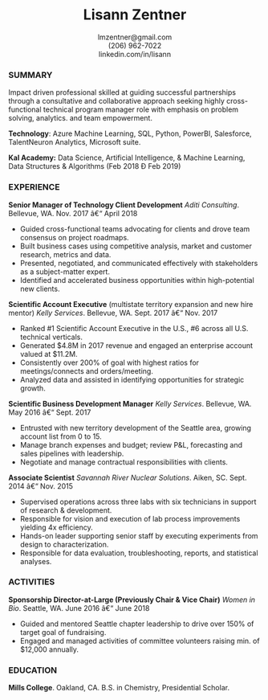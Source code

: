 # <center>Lisann Zentner</center>  
<center>lmzentner@gmail.com</center>  
<center>(206) 962-7022</center>  
<center>linkedin.com/in/lisann</center>  

### **SUMMARY**
Impact driven professional skilled at guiding successful partnerships through a consultative and collaborative approach seeking highly cross-functional technical program manager role with emphasis on problem solving, analytics. and team empowerment.

**Technology**: Azure Machine Learning, SQL, Python, PowerBI, Salesforce, TalentNeuron Analytics, Microsoft suite.

**Kal Academy:** Data Science, Artificial Intelligence, & Machine Learning, Data Structures & Algorithms (Feb 2018 Ð Feb 2019)

### **EXPERIENCE**
**Senior Manager of Technology Client Development**
_Aditi Consulting_. Bellevue, WA. 
Nov. 2017 â€“ April 2018
* Guided cross-functional teams advocating for clients and drove team consensus on project roadmaps.
* Built business cases using competitive analysis, market and customer research, metrics and data.
* Presented, negotiated, and communicated effectively with stakeholders as a subject-matter expert.
* Identified and accelerated business opportunities within high-potential new clients.

**Scientific Account Executive** (multistate territory expansion and new hire mentor)
_Kelly Services_. Bellevue, WA.
Sept. 2017 â€“ Nov. 2017
* Ranked #1 Scientific Account Executive in the U.S., #6 across all U.S. technical verticals.
* Generated $4.8M in 2017 revenue and engaged an enterprise account valued at $11.2M.
* Consistently over 200% of goal with highest ratios for meetings/connects and orders/meeting.
* Analyzed data and assisted in identifying opportunities for strategic growth.

**Scientific Business Development Manager**
_Kelly Services_. Bellevue, WA.
May 2016 â€“ Sept. 2017
* Entrusted with new territory development of the Seattle area, growing account list from 0 to 15.
* Manage branch expenses and budget; review P&L, forecasting and sales pipelines with leadership.
* Negotiate and manage contractual responsibilities with clients.

**Associate Scientist**
_Savannah River Nuclear Solutions_. Aiken, SC.
Sept. 2014 â€“ Nov. 2015
* Supervised operations across three labs with six technicians in support of research & development.
* Responsible for vision and execution of lab process improvements yielding 4x efficiency.
* Hands-on leader supporting senior staff by executing experiments from design to characterization.
* Responsible for data evaluation, troubleshooting, reports, and statistical analyses.

### **ACTIVITIES**
**Sponsorship Director-at-Large (Previously Chair & Vice Chair)**
_Women in Bio_. Seattle, WA.
June 2016 â€“ June 2018
* Guided and mentored Seattle chapter leadership to drive over 150% of target goal of fundraising.
* Engaged and managed activities of committee volunteers raising min. of $12,000 annually.

### **EDUCATION**
**Mills College**. Oakland, CA.
B.S. in Chemistry, Presidential Scholar.

